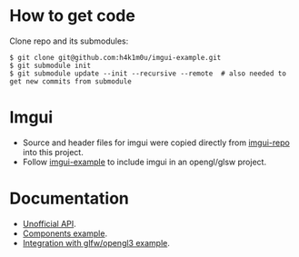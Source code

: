 # How to get code
Clone repo and its submodules:

```console
$ git clone git@github.com:h4k1m0u/imgui-example.git
$ git submodule init
$ git submodule update --init --recursive --remote  # also needed to get new commits from submodule
```


# Imgui
- Source and header files for imgui were copied directly from [imgui-repo] into this project.
- Follow [imgui-example] to include imgui in an opengl/glsw project.

[imgui-repo]: https://github.com/ocornut/imgui/
[imgui-example]: https://github.com/ocornut/imgui/tree/master/examples/example_glfw_opengl3

# Documentation
- [Unofficial API][api].
- [Components example][components-example].
- [Integration with glfw/opengl3 example][imgui-opengl-example].

[api]: https://pthom.github.io/imgui_manual_online/manual/imgui_manual.html
[components-example]: https://github.com/ocornut/imgui/blob/master/imgui_demo.cpp
[imgui-opengl-example]: https://github.com/ocornut/imgui/blob/master/examples/example_glfw_opengl3/main.cpp

